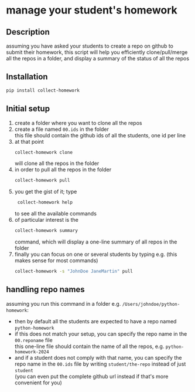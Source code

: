 # manage your student's homework

## Description

assuming you have asked your students to create a repo on github to submit their homework,
this script will help you efficiently clone/pull/merge all the repos in a folder, and display a summary of the status of all the repos

## Installation

```bash
pip install collect-homework
```

## Initial setup

1. create a folder where you want to clone all the repos
1. create a file named `00.ids` in the folder  
   this file should contain the github ids of all the students, one id per line
1. at that point  
   ```bash
   collect-homework clone
   ```
   will clone all the repos in the folder
1. in order to pull all the repos in the folder  
   ```bash
   collect-homework pull
   ```
1. you get the gist of it; type
   ```bash
    collect-homework help
    ```
    to see all the available commands
1. of particular interest is the 
   ```bash
   collect-homework summary
   ```
   command, which will display a one-line summary of all repos in the folder
1. finally you can focus on one or several students by typing e.g. (this makes sense for most commands)
   ```bash
   collect-homework -s "JohnDoe JaneMartin" pull
   ```

## handling repo names

assuming you run this command in a folder e.g. `/Users/johndoe/python-homework`:

- then by default all the students are expected to have a repo named `python-homework`
- if this does not match your setup, you can specify the repo name in the `00.reponame` file  
  this one-line file should contain the name of all the repos, e.g. `python-homework-2024`
- and if a student does not comply with that name, you can specify the repo name in the `00.ids`
  file by writing `student/the-repo` instead of just `student`  
  (you can even put the complete github url instead if that's more convenient for you)
